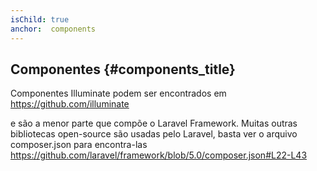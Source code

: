 ```yaml
---
isChild: true
anchor:  components
---
```


## Componentes {#components_title}

Componentes Illuminate podem ser encontrados em
https://github.com/illuminate

e são a menor parte que compõe o Laravel Framework.
Muitas outras bibliotecas open-source são usadas pelo Laravel, basta ver o arquivo composer.json para encontra-las
https://github.com/laravel/framework/blob/5.0/composer.json#L22-L43
